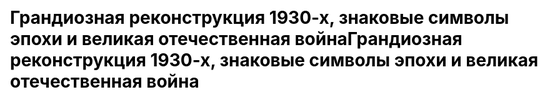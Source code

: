 ---
title: "Грандиозная реконструкция 1930-х, знаковые символы эпохи и великая отечественная войнаГрандиозная реконструкция 1930-х, знаковые символы эпохи и великая отечественная война"
js: "/js"
css: "/css/base.css"
draft: false
description: "В начале 1930-х гг. началась реконструкция завода 'Серп и молот'. Его территория была расширена более чем в два раза, были построены новые цеха. Из металла, произведённого на заводе, были изготовлены скульптура 'Рабочий и колхнозница', отделка станции 'маяковская' и т.п."
partial: "chapter_4.html"
type: "django_html"
order: 4
---